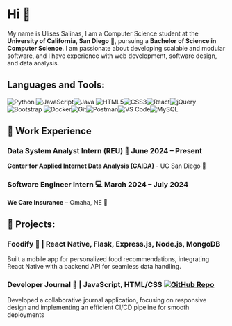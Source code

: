 # Hi 👾

My name is Ulises Salinas, I am a Computer Science student at the **University of California, San Diego** 🏫, pursuing a **Bachelor of Science in Computer Science**. I am passionate about developing scalable and modular software, and I have experience with web development, software design, and data analysis.


## Languages and Tools:

![Python](https://img.shields.io/badge/-Python-3776AB?logo=python&logoColor=white) ![JavaScript](https://img.shields.io/badge/-JavaScript-F7DF1E?logo=javascript&logoColor=black)![Java](https://img.shields.io/badge/-Java-007396?logo=java&logoColor=white)
![HTML5](https://img.shields.io/badge/-HTML5-E34F26?logo=html5&logoColor=white)![CSS3](https://img.shields.io/badge/-CSS3-1572B6?logo=css3&logoColor=white)![React](https://img.shields.io/badge/-React-61DAFB?logo=react&logoColor=black)![jQuery](https://img.shields.io/badge/-jQuery-0769AD?logo=jquery&logoColor=white)![Bootstrap](https://img.shields.io/badge/-Bootstrap-7952B3?logo=bootstrap&logoColor=white)
![Docker](https://img.shields.io/badge/-Docker-2496ED?logo=docker&logoColor=white)![Git](https://img.shields.io/badge/-Git-F05032?logo=git&logoColor=white)![Postman](https://img.shields.io/badge/-Postman-FF6C37?logo=postman&logoColor=white)![VS Code](https://img.shields.io/badge/-VS_Code-007ACC?logo=visual-studio-code&logoColor=white)![MySQL](https://img.shields.io/badge/-MySQL-4479A1?logo=mysql&logoColor=white)

## 🚀 Work Experience
### Data System Analyst Intern (REU) 👾  June 2024 – Present
**Center for Applied Internet Data Analysis (CAIDA)** - UC San Diego 📍

### Software Engineer Intern 💻  March 2024 – July 2024
**We Care Insurance** – Omaha, NE 📍

## 📱 Projects:
### Foodify 🍲 | React Native, Flask, Express.js, Node.js, MongoDB

Built a mobile app for personalized food recommendations, integrating React Native with a backend API for seamless data handling.

### Developer Journal 📓  | JavaScript, HTML/CSS [![GitHub Repo](https://img.shields.io/badge/-GitHub%20Repo-181717?logo=github&logoColor=white)](https://github.com/cse110-sp24-group8/cse110-sp24-group8)

Developed a collaborative journal application, focusing on responsive design and implementing an efficient CI/CD pipeline for smooth deployments
